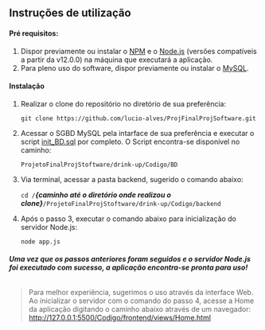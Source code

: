## Instruções de utilização
#### Pré requisitos:
1.  Dispor previamente ou instalar o [NPM](https://docs.npmjs.com/cli/v10/commands/npm-install "NPM") e o [Node.js](https://nodejs.org/en/download/package-manager/current "Node.js") (versões compatíveis a partir da v12.0.0) na máquina que executará a aplicação.
2. Para pleno uso do software, dispor previamente ou instalar o [MySQL](https://www.mysql.com/downloads/ "MySQL"). 

#### Instalação
1. Realizar o clone do repositório no diretório de sua preferência:

     `git clone https://github.com/lucio-alves/ProjFinalProjSoftware.git`

2. Acessar o SGBD MySQL pela intarface de sua preferência e executar o script [init_BD.sql](https://github.com/lucio-alves/ProjFinalProjSoftware/tree/main/drink-up/Codigo/BD/init_BD.sql "init_BD.sql") por completo. O Script encontra-se disponível no caminho:

    `ProjetoFinalProjStoftware/drink-up/Codigo/BD`

3. Via terminal, acessar a pasta backend, sugerido o comando abaixo:

	`cd /`***{caminho até o diretório onde realizou o clone}***`/ProjetoFinalProjStoftware/drink-up/Codigo/backend`

4. Após o passo 3, executar o comando abaixo para inicialização do servidor Node.js:

	`node app.js`

###### **Uma vez que os passos anteriores foram seguidos e o servidor Node.js foi executado com sucesso, a aplicação encontra-se pronta para uso!**

> Para melhor experiência, sugerimos o uso através da interface Web. Ao inicializar o servidor com o comando do passo 4, acesse a Home da aplicação digitando o caminho abaixo através de um navegador:
http://127.0.0.1:5500/Codigo/frontend/views/Home.html
